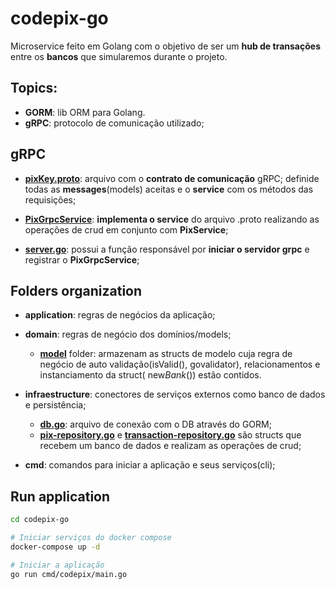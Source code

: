 # codepix-go
Microservice feito em Golang com o objetivo de ser um **hub de transações** entre os **bancos** que simularemos durante o projeto.

## Topics:
- **GORM**: lib ORM para Golang.
- **gRPC**: protocolo de comunicação utilizado;

## gRPC

- **[pixKey.proto](https://github.com/VictorMagalhaesSales/microsservices-banks-parent/tree/master/codepix-go/application/grpc/pixkey.proto)**: arquivo com o **contrato de comunicação** gRPC; definide todas as **messages**(models) aceitas e o **service** com os métodos das requisições;

- **[PixGrpcService](https://github.com/VictorMagalhaesSales/microsservices-banks-parent/tree/master/codepix-go/application/grpc/pix-grpc-service.go)**: **implementa o service** do arquivo .proto realizando as operações de crud em conjunto com **PixService**;

- **[server.go](https://github.com/VictorMagalhaesSales/microsservices-banks-parent/tree/master/codepix-go/application/grpc/server.go)**: possui a função responsável por **iniciar o servidor grpc** e registrar o **PixGrpcService**;

## Folders organization
- **application**: regras de negócios da aplicação;

- **domain**: regras de negócio dos domínios/models;
    - **[model](https://github.com/VictorMagalhaesSales/microsservices-banks-parent/tree/master/codepix-go/domain/model)** folder: armazenam as structs de modelo cuja regra de negócio de auto validação(isValid(), govalidator), relacionamentos e instanciamento da struct( new*Bank*()) estão contidos.

- **infraestructure**: conectores de serviços externos como banco de dados e persistência;
    - **[db.go](https://github.com/VictorMagalhaesSales/microsservices-banks-parent/blob/master/codepix-go/infraestructure/db/db.go)**: arquivo de conexão com o DB através do GORM;
    - **[pix-repository.go](https://github.com/VictorMagalhaesSales/microsservices-banks-parent/blob/master/codepix-go/infraestructure/repository/pix-repository.go)** e **[transaction-repository.go](https://github.com/VictorMagalhaesSales/microsservices-banks-parent/blob/master/codepix-go/infraestructure/repository/transaction-repository.go)** são structs que recebem um banco de dados e realizam as operações de crud; 

- **cmd**: comandos para iniciar a aplicação e seus serviços(cli);

## Run application
```sh
cd codepix-go

# Iniciar serviços do docker compose
docker-compose up -d

# Iniciar a aplicação
go run cmd/codepix/main.go
```